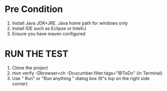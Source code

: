 
# Pre Condition
1. Install Java JDK+JRE. Java home path for windows only
2. Install IDE such as Eclipse or IntelliJ
3. Ensure you have maven configured

# RUN THE TEST
1. Clone the project
2. mvn verify -Dbrowser=ch -Dcucumber.filter.tags="@ToDo" (in Terminal)
3. Use " Run" or "Run anything " dialog box (It"s top on the  right side corner)

